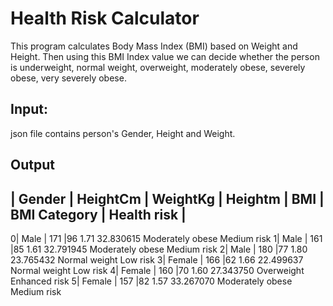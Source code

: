 # Health Risk Calculator
This program calculates Body Mass Index (BMI) based on Weight and Height. Then using this BMI Index value we can decide whether the person is underweight, normal weight, overweight, moderately obese, severely obese, very severely obese.
## Input:
json file contains person's Gender, Height and Weight.
## Output 




 | Gender |	HeightCm	| WeightKg |	Heightm |	BMI |	BMI Category |	Health risk |
--------------------------------------------------------------------------------
0| Male	  | 171	      |96	1.71	32.830615	Moderately obese	Medium risk
1| Male   |	161	      |85	1.61	32.791945	Moderately obese	Medium risk
2| Male	  | 180	      |77	1.80	23.765432	Normal weight	Low risk
3| Female |	166	      |62	1.66	22.499637	Normal weight	Low risk
4| Female	| 160	      |70	1.60	27.343750	Overweight	Enhanced risk
5| Female	| 157	      |82	1.57	33.267070	Moderately obese	Medium risk 
